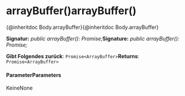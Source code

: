 # <a name="arraybuffer"></a><span data-ttu-id="7447e-101">arrayBuffer()</span><span class="sxs-lookup"><span data-stu-id="7447e-101">arrayBuffer()</span></span>




<span data-ttu-id="7447e-102">{@inheritdoc Body.arrayBuffer}</span><span class="sxs-lookup"><span data-stu-id="7447e-102">{@inheritdoc Body.arrayBuffer}</span></span>

<span data-ttu-id="7447e-103">**Signatur:** _public arrayBuffer(): Promise<ArrayBuffer>;_</span><span class="sxs-lookup"><span data-stu-id="7447e-103">**Signature:** _public arrayBuffer(): Promise<ArrayBuffer>;_</span></span>

<span data-ttu-id="7447e-104">**Gibt Folgendes zurück**: `Promise<ArrayBuffer>`</span><span class="sxs-lookup"><span data-stu-id="7447e-104">**Returns**: `Promise<ArrayBuffer>`</span></span>





#### <a name="parameters"></a><span data-ttu-id="7447e-105">Parameter</span><span class="sxs-lookup"><span data-stu-id="7447e-105">Parameters</span></span>
<span data-ttu-id="7447e-106">Keine</span><span class="sxs-lookup"><span data-stu-id="7447e-106">None</span></span>


